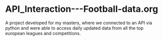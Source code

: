 # API_Interaction---Football-data.org
A project developed for my masters, where we connected to an API via python and were able to access daily updated data from all the top european leagues and competitions.
